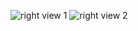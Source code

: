 ![right view 1](https://user-images.githubusercontent.com/83157814/228618822-7bf56b75-6a0a-4c61-bee8-b10d288b9241.png)
![right view 2](https://user-images.githubusercontent.com/83157814/228618853-798ca68e-f92e-4b73-a43b-6c108f50c634.png)
